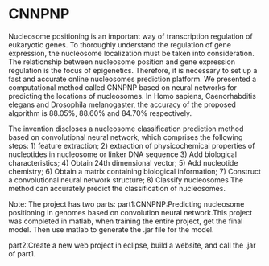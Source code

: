 # CNNPNP
Nucleosome positioning is an important way of transcription regulation of eukaryotic genes. To thoroughly understand the regulation of gene expression, the nucleosome localization must be taken into consideration. The relationship between nucleosome position and gene expression regulation is the focus of epigenetics. Therefore, it is necessary to set up a fast and accurate online nucleosomes prediction platform. We presented a computational method called CNNPNP based on neural networks for predicting the locations of nucleosomes. In Homo sapiens, Caenorhabditis elegans and Drosophila melanogaster, the accuracy of the proposed algorithm is 88.05%, 88.60% and 84.70% respectively.

The invention discloses a nucleosome classification prediction method based on convolutional neural network, which comprises the following steps: 1) feature extraction; 2) extraction of physicochemical properties of nucleotides in nucleosome or linker DNA sequence 3) Add biological characteristics; 4) Obtain 24th dimensional vector; 5) Add nucleotide chemistry; 6) Obtain a matrix containing biological information; 7) Construct a convolutional neural network structure; 8) Classify nucleosomes The method can accurately predict the classification of nucleosomes.

Note:
The project has two parts:
part1:CNNPNP:Predicting nucleosome positioning in genomes based on convolution neural network.This project was completed in matlab, when training the entire project, get the final model. Then use matlab to generate the .jar file for the model.

part2:Create a new web project in eclipse, build a website, and call the .jar of part1.
